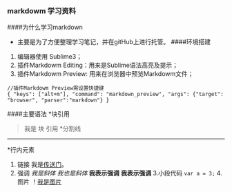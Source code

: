 ### markdowm 学习资料
####为什么学习markdown
* 主要是为了方便整理学习笔记，并在gitHub上进行托管。
####环境搭建
1. 编辑器使用 Sublime3；
2. 插件Markdowm Editing：用来是Sublime语法高亮及提示；
3. 插件Markdowm Preview: 用来在浏览器中预览Markdowm文件；
```
//插件Markdowm Preview需设置快捷键
{ "keys": ["alt+m"], "command": "markdown_preview", "args": {"target": "browser", "parser":"markdown"} }
```
####主要语法
*块引用
>我是
>块
>引用
*分割线
-------------------
*行内元素
1. 链接
    我是[传送门]('https://github.com/AmberAAA/love')。
2. 强调
    *我是斜体*
    _我也是斜体_
    **我表示强调**
    __我表示强调__
3.小段代码
    `var a = 3;`
4.图片
    ！[我是图片](http://moepic.cc/images/2016/04/22/08b4ba3ab3ba88b56223cdc31b710011.jpg)